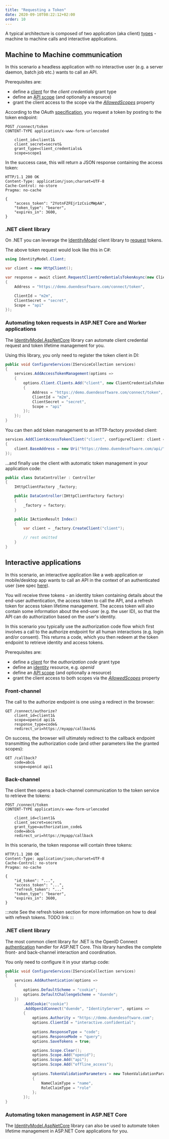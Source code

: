 ```yaml
---
title: "Requesting a Token"
date: 2020-09-10T08:22:12+02:00
order: 10
---
```


A typical architecture is composed of two application (aka client) [types](/identityserver/v5/overview/terminology#client) - machine to machine calls and interactive applications.

## Machine to Machine communication
In this scenario a headless application with no interactive user (e.g. a server daemon, batch job etc.) wants to call an API.

Prerequisites are:

* define a [client](/identityserver/v5/fundamentals/clients) for the *client credentials* grant type
* define an [API scope](/identityserver/v5/fundamentals/resources#apis) (and optionally a resource)
* grant the client access to the scope via the [*AllowedScopes*](/identityserver/v5/reference/models/client#basics) property

According to the OAuth [specification](https://tools.ietf.org/html/rfc6749#section-4.4), you request a token by posting to the token endpoint:

```
POST /connect/token
CONTENT-TYPE application/x-www-form-urlencoded

    client_id=client1&
    client_secret=secret&
    grant_type=client_credentials&
    scope=scope1
```

In the success case, this will return a JSON response containing the access token:

```
HTTP/1.1 200 OK
Content-Type: application/json;charset=UTF-8
Cache-Control: no-store
Pragma: no-cache

{
    "access_token": "2YotnFZFEjr1zCsicMWpAA",
    "token_type": "bearer",
    "expires_in": 3600,
}
```

### .NET client library
On .NET you can leverage the [IdentityModel](https://identitymodel.readthedocs.io/en/latest/) client library to [request](https://identitymodel.readthedocs.io/en/latest/client/token.html) tokens.

The above token request would look like this in C#:

```cs
using IdentityModel.Client;

var client = new HttpClient();

var response = await client.RequestClientCredentialsTokenAsync(new ClientCredentialsTokenRequest
{
    Address = "https://demo.duendesoftware.com/connect/token",

    ClientId = "m2m",
    ClientSecret = "secret",
    Scope = "api"
});
```

### Automating token requests in ASP.NET Core and Worker applications
The [IdentityModel.AspNetCore](https://identitymodel.readthedocs.io/en/latest/aspnetcore/worker.html) library can automate client credential request and token lifetime management for you.

Using this library, you only need to register the token client in DI:

```cs
public void ConfigureServices(IServiceCollection services)
{
    services.AddAccessTokenManagement(options =>
    {
        options.Client.Clients.Add("client", new ClientCredentialsTokenRequest
        {
            Address = "https://demo.duendesoftware.com/connect/token",
            ClientId = "m2m",
            ClientSecret = "secret",
            Scope = "api"
        });
    });
}
```

You can then add token management to an HTTP-factory provided client:

```cs
services.AddClientAccessTokenClient("client", configureClient: client =>
{
    client.BaseAddress = new Uri("https://demo.duendesoftware.com/api/");
});
```

...and finally use the client with automatic token management in your application code:

```cs
public class DataController : Controller
{
    IHttpClientFactory _factory;

    public DataController(IHttpClientFactory factory)
    {
        _factory = factory;
    }

    public IActionResult Index()
    {
        var client = _factory.CreateClient("client");

        // rest omitted
    }
}
```

## Interactive applications
In this scenario, an interactive application like a web application or mobile/desktop app wants to call an API in the context of an authenticated user (see spec [here](https://openid.net/specs/openid-connect-core-1_0.html#codeflowauth)).

You will receive three tokens - an identity token containing details about the end-user authentication, the access token to call the API, and a refresh token for access token lifetime management. The access token will also contain some information about the end-user (e.g. the user ID), so that the API can do authorization based on the user's identity.

In this scenario you typically use the authorization code flow which first involves a call to the authorize endpoint for all human interactions (e.g. login and/or consent). This returns a code, which you then redeem at the token endpoint to retrieve identity and access tokens.

Prerequisites are:

* define a [client](/identityserver/v5/fundamentals/clients) for the *authorization code* grant type
* define an [identity](/identityserver/v5/fundamentals/resources#identity-resources) resource, e.g. *openid*
* define an [API scope](/identityserver/v5/fundamentals/resources#apis) (and optionally a resource)
* grant the client access to both scopes via the [*AllowedScopes*](/identityserver/v5/reference/models/client#basics) property

### Front-channel
The call to the authorize endpoint is one using a redirect in the browser:

```
GET /connect/authorize?
    client_id=client1&
    scope=openid api1&
    response_type=code&
    redirect_uri=https://myapp/callback&
```

On success, the browser will ultimately redirect to the callback endpoint transmitting the authorization code (and other parameters like the granted scopes):

```
GET /callback?
    code=abc&
    scope=openid api1
```

### Back-channel
The client then opens a back-channel communication to the token service to retrieve the tokens:

```
POST /connect/token
CONTENT-TYPE application/x-www-form-urlencoded

    client_id=client1&
    client_secret=secret&
    grant_type=authorization_code&
    code=abc&
    redirect_uri=https://myapp/callback
```

In this scenario, the token response will contain three tokens:

```
HTTP/1.1 200 OK
Content-Type: application/json;charset=UTF-8
Cache-Control: no-store
Pragma: no-cache

{
    "id_token": "...",
    "access_token": "...",
    "refresh_token": "..."
    "token_type": "bearer",
    "expires_in": 3600,
}
```

:::note
See the refresh token section for more information on how to deal with refresh tokens. TODO link
:::

### .NET client library
The most common client library for .NET is the OpenID Connect [authentication](https://docs.microsoft.com/en-us/aspnet/core/security/authentication) handler for ASP.NET Core. This library handles the complete front- and back-channel interaction and coordination.

You only need to configure it in your startup code:

```cs
public void ConfigureServices(IServiceCollection services)
{
    services.AddAuthentication(options =>
    {
        options.DefaultScheme = "cookie";
        options.DefaultChallengeScheme = "duende";
    })
        .AddCookie("cookie")
        .AddOpenIdConnect("duende", "IdentityServer", options =>
        {
            options.Authority = "https://demo.duendesoftware.com";
            options.ClientId = "interactive.confidential";
            
            options.ResponseType = "code";
            options.ResponseMode = "query";
            options.SaveTokens = true;

            options.Scope.Clear();
            options.Scope.Add("openid");
            options.Scope.Add("api");
            options.Scope.Add("offline_access");
            
            options.TokenValidationParameters = new TokenValidationParameters
            {
                NameClaimType = "name",
                RoleClaimType = "role"
            };
        });
}
```

### Automating token management in ASP.NET Core
The [IdentityModel.AspNetCore](https://identitymodel.readthedocs.io/en/latest/aspnetcore/web.html) library can also be used to automate token lifetime management in ASP.NET Core applications for you.